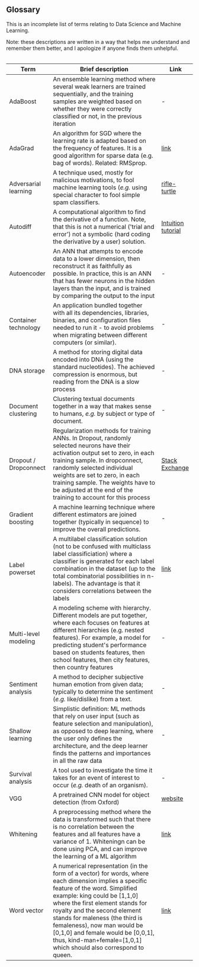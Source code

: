 ## Glossary

This is an incomplete list of terms relating to Data Science and Machine Learning.  
  
Note: these descriptions are written in a way that helps me understand and remember them better, and I apologize if anyone finds them unhelpful.
<br>
<br>

| Term  | Brief description | Link |
| --- | --- | --- |
| AdaBoost | An ensemble learning method where several weak learners are trained sequentially, and the training samples are weighted based on whether they were correctly classified or not, in the previous iteration | - |
| AdaGrad | An algorithm for SGD where the learning rate is adapted based on the frequency of features. It is a good algorithm for sparse data (e.g. bag of words). Related: RMSprop. | [link](http://ruder.io/optimizing-gradient-descent/index.html#adagrad) |
| Adversarial learning | A technique used, mostly for malicious motivations, to fool machine learning tools (*e.g.* using special character to fool simple spam classifiers. | [rifle-turtle](https://www.theverge.com/2017/11/2/16597276/google-ai-image-attacks-adversarial-turtle-rifle-3d-printed) |
| Autodiff | A computational algorithm to find the derivative of a function. Note, that this is not a numerical ('trial and error') not a symbolic (hard coding the derivative by a user) solution. | [Intuition tutorial](https://www.youtube.com/watch?v=twTIGuVhKbQ) |
| Autoencoder | An ANN that attempts to encode data to a lower dimension, then reconstruct it as faithfully as possible. In practice, this is an ANN that has fewer neurons in the hidden layers than the input, and is trained by comparing the output to the input | - |
| Container technology | An application bundled together with all its dependencies, libraries, binaries, and configuration files needed to run it - to avoid problems when migrating between different computers (or similar). | - |
| DNA storage | A method for storing digital data encoded into DNA (using the standard nucleotides). The achieved compression is enormous, but reading from the DNA is a slow process | - |
| Document clustering | Clustering textual documents together in a way that makes sense to humans, *e.g.* by subject or type of document. | - |
| Dropout / Dropconnect | Regularization methods for training ANNs. In Dropout, randomly selected neurons have their activation output set to zero, in each training sample. In dropconnect, randomly selected individual weights are set to zero, in each training sample. The weights have to be adjusted at the end of the training to account for this process | [Stack Exchange](https://stats.stackexchange.com/questions/201569/difference-between-dropout-and-dropconnect/201891) |
| Gradient boosting | A machine learning technique where different estimators are joined together (typically in sequence) to improve the overall predictions. | - |
| Label powerset | A multilabel classification solution (not to be confused with multiclass label classificiation) where a classifier is generated for each label combination in the dataset (up to the total combinatorial possibilities in n-labels). The advantage is that it considers correlations between the labels| [link](https://towardsdatascience.com/journey-to-the-center-of-multi-label-classification-384c40229bff) |
| Multi-level modeling | A modeling scheme with hierarchy. Different models are put together, where each focuses on features at different hierarchies (e.g. nested features). For example, a model for predicting student's performance based on students features, then school features, then city features, then country features | - |
| Sentiment analysis | A method to decipher subjective human emotion from given data; typically to determine the sentiment (*e.g.* like/dislike) from a text. | - |
| Shallow learning | Simplistic definition: ML methods that rely on user input (such as feature selection and manipulation), as opposed to deep learning, where the user only defines the architecture, and the deep learner finds the patterns and importances in all the raw data | - |
| Survival analysis | A tool used to investigate the time it takes for an event of interest to occur (*e.g.* death of an organism).  | - |
| VGG | A pretrained CNN model for object detection (from Oxford) | [website](http://www.robots.ox.ac.uk/~vgg/) |
| Whitening | A preprocessing method where the data is transformed such that there is no correlation between the features and all features have a variance of 1. Whiteningn can be done using PCA, and can improve the learning of a ML algorithm | [link](http://mccormickml.com/2014/06/03/deep-learning-tutorial-pca-and-whitening/) | 
| Word vector | A numerical representation (in the form of a vector) for words, where each dimension implies a specific feature of the word. Simplified example: king could be [1,1,0] where the first element stands for royalty and the second element stands for maleness (the third is femaleness), now man would be [0,1,0] and female would be [0,0,1], thus, kind-man+female=[1,0,1] which should also correspond to queen. | [link](https://medium.com/@jayeshbahire/introduction-to-word-vectors-ea1d4e4b84bf) |
